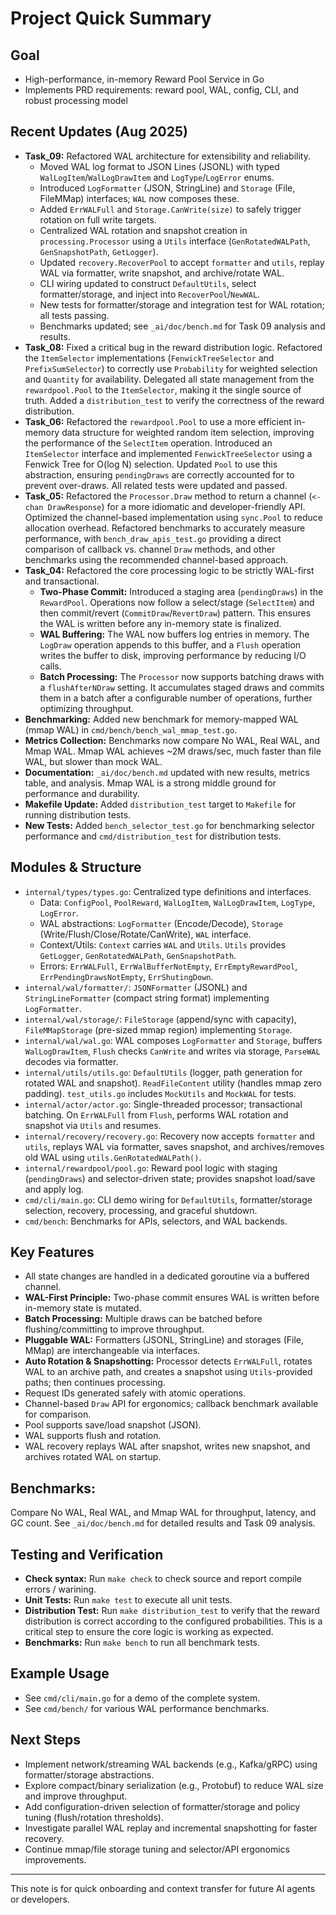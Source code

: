# Project Quick Summary

## Goal

- High-performance, in-memory Reward Pool Service in Go
- Implements PRD requirements: reward pool, WAL, config, CLI, and robust processing model

## Recent Updates (Aug 2025)

- **Task_09:** Refactored WAL architecture for extensibility and reliability.
  - Moved WAL log format to JSON Lines (JSONL) with typed `WalLogItem`/`WalLogDrawItem` and `LogType`/`LogError` enums.
  - Introduced `LogFormatter` (JSON, StringLine) and `Storage` (File, FileMMap) interfaces; `WAL` now composes these.
  - Added `ErrWALFull` and `Storage.CanWrite(size)` to safely trigger rotation on full write targets.
  - Centralized WAL rotation and snapshot creation in `processing.Processor` using a `Utils` interface (`GenRotatedWALPath`, `GenSnapshotPath`, `GetLogger`).
  - Updated `recovery.RecoverPool` to accept `formatter` and `utils`, replay WAL via formatter, write snapshot, and archive/rotate WAL.
  - CLI wiring updated to construct `DefaultUtils`, select formatter/storage, and inject into `RecoverPool`/`NewWAL`.
  - New tests for formatter/storage and integration test for WAL rotation; all tests passing.
  - Benchmarks updated; see `_ai/doc/bench.md` for Task 09 analysis and results.
- **Task_08:** Fixed a critical bug in the reward distribution logic. Refactored the `ItemSelector` implementations (`FenwickTreeSelector` and `PrefixSumSelector`) to correctly use `Probability` for weighted selection and `Quantity` for availability. Delegated all state management from the `rewardpool.Pool` to the `ItemSelector`, making it the single source of truth. Added a `distribution_test` to verify the correctness of the reward distribution.
- **Task_06:** Refactored the `rewardpool.Pool` to use a more efficient in-memory data structure for weighted random item selection, improving the performance of the `SelectItem` operation. Introduced an `ItemSelector` interface and implemented `FenwickTreeSelector` using a Fenwick Tree for O(log N) selection. Updated `Pool` to use this abstraction, ensuring `pendingDraws` are correctly accounted for to prevent over-draws. All related tests were updated and passed.
- **Task_05:** Refactored the `Processor.Draw` method to return a channel (`<-chan DrawResponse`) for a more idiomatic and developer-friendly API. Optimized the channel-based implementation using `sync.Pool` to reduce allocation overhead. Refactored benchmarks to accurately measure performance, with `bench_draw_apis_test.go` providing a direct comparison of callback vs. channel `Draw` methods, and other benchmarks using the recommended channel-based approach.
- **Task_04:** Refactored the core processing logic to be strictly WAL-first and transactional.
  - **Two-Phase Commit:** Introduced a staging area (`pendingDraws`) in the `RewardPool`. Operations now follow a select/stage (`SelectItem`) and then commit/revert (`CommitDraw`/`RevertDraw`) pattern. This ensures the WAL is written before any in-memory state is finalized.
  - **WAL Buffering:** The WAL now buffers log entries in memory. The `LogDraw` operation appends to this buffer, and a `Flush` operation writes the buffer to disk, improving performance by reducing I/O calls.
  - **Batch Processing:** The `Processor` now supports batching draws with a `flushAfterNDraw` setting. It accumulates staged draws and commits them in a batch after a configurable number of operations, further optimizing throughput.
- **Benchmarking:** Added new benchmark for memory-mapped WAL (mmap WAL) in `cmd/bench/bench_wal_mmap_test.go`.
- **Metrics Collection:** Benchmarks now compare No WAL, Real WAL, and Mmap WAL. Mmap WAL achieves ~2M draws/sec, much faster than file WAL, but slower than mock WAL.
- **Documentation:** `_ai/doc/bench.md` updated with new results, metrics table, and analysis. Mmap WAL is a strong middle ground for performance and durability.
- **Makefile Update:** Added `distribution_test` target to `Makefile` for running distribution tests.
- **New Tests:** Added `bench_selector_test.go` for benchmarking selector performance and `cmd/distribution_test` for distribution tests.

## Modules & Structure

- `internal/types/types.go`: Centralized type definitions and interfaces.
  - Data: `ConfigPool`, `PoolReward`, `WalLogItem`, `WalLogDrawItem`, `LogType`, `LogError`.
  - WAL abstractions: `LogFormatter` (Encode/Decode), `Storage` (Write/Flush/Close/Rotate/CanWrite), `WAL` interface.
  - Context/Utils: `Context` carries `WAL` and `Utils`. `Utils` provides `GetLogger`, `GenRotatedWALPath`, `GenSnapshotPath`.
  - Errors: `ErrWALFull`, `ErrWalBufferNotEmpty`, `ErrEmptyRewardPool`, `ErrPendingDrawsNotEmpty`, `ErrShutingDown`.
- `internal/wal/formatter/`: `JSONFormatter` (JSONL) and `StringLineFormatter` (compact string format) implementing `LogFormatter`.
- `internal/wal/storage/`: `FileStorage` (append/sync with capacity), `FileMMapStorage` (pre-sized mmap region) implementing `Storage`.
- `internal/wal/wal.go`: WAL composes `LogFormatter` and `Storage`, buffers `WalLogDrawItem`, `Flush` checks `CanWrite` and writes via storage, `ParseWAL` decodes via formatter.
- `internal/utils/utils.go`: `DefaultUtils` (logger, path generation for rotated WAL and snapshot). `ReadFileContent` utility (handles mmap zero padding). `test_utils.go` includes `MockUtils` and `MockWAL` for tests.
- `internal/actor/actor.go`: Single-threaded processor; transactional batching. On `ErrWALFull` from `Flush`, performs WAL rotation and snapshot via `Utils` and resumes.
- `internal/recovery/recovery.go`: Recovery now accepts `formatter` and `utils`, replays WAL via formatter, saves snapshot, and archives/removes old WAL using `utils.GenRotatedWALPath()`.
- `internal/rewardpool/pool.go`: Reward pool logic with staging (`pendingDraws`) and selector-driven state; provides snapshot load/save and apply log.
- `cmd/cli/main.go`: CLI demo wiring for `DefaultUtils`, formatter/storage selection, recovery, processing, and graceful shutdown.
- `cmd/bench`: Benchmarks for APIs, selectors, and WAL backends.

## Key Features

- All state changes are handled in a dedicated goroutine via a buffered channel.
- **WAL-First Principle:** Two-phase commit ensures WAL is written before in-memory state is mutated.
- **Batch Processing:** Multiple draws can be batched before flushing/committing to improve throughput.
- **Pluggable WAL:** Formatters (JSONL, StringLine) and storages (File, MMap) are interchangeable via interfaces.
- **Auto Rotation & Snapshotting:** Processor detects `ErrWALFull`, rotates WAL to an archive path, and creates a snapshot using `Utils`-provided paths; then continues processing.
- Request IDs generated safely with atomic operations.
- Channel-based `Draw` API for ergonomics; callback benchmark available for comparison.
- Pool supports save/load snapshot (JSON).
- WAL supports flush and rotation.
- WAL recovery replays WAL after snapshot, writes new snapshot, and archives rotated WAL on startup.

## Benchmarks:

Compare No WAL, Real WAL, and Mmap WAL for throughput, latency, and GC count. See `_ai/doc/bench.md` for detailed results and Task 09 analysis.

## Testing and Verification

- **Check syntax:** Run `make check` to check source and report compile errors / warining.
- **Unit Tests:** Run `make test` to execute all unit tests.
- **Distribution Test:** Run `make distribution_test` to verify that the reward distribution is correct according to the configured probabilities. This is a critical step to ensure the core logic is working as expected.
- **Benchmarks:** Run `make bench` to run all benchmark tests.

## Example Usage

- See `cmd/cli/main.go` for a demo of the complete system.
- See `cmd/bench/` for various WAL performance benchmarks.

## Next Steps

- Implement network/streaming WAL backends (e.g., Kafka/gRPC) using formatter/storage abstractions.
- Explore compact/binary serialization (e.g., Protobuf) to reduce WAL size and improve throughput.
- Add configuration-driven selection of formatter/storage and policy tuning (flush/rotation thresholds).
- Investigate parallel WAL replay and incremental snapshotting for faster recovery.
- Continue mmap/file storage tuning and selector/API ergonomics improvements.

---

This note is for quick onboarding and context transfer for future AI agents or developers.
